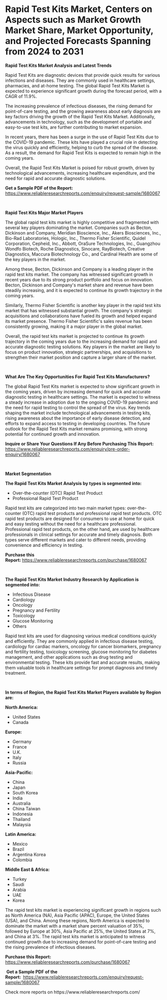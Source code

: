 <p><h1>Rapid Test Kits Market, Centers on Aspects such as Market Growth Market Share, Market Opportunity, and Projected Forecasts Spanning from 2024 to 2031</h1></p><p><strong>Rapid Test Kits Market Analysis and Latest Trends</strong></p>
<p><p>Rapid Test Kits are diagnostic devices that provide quick results for various infections and diseases. They are commonly used in healthcare settings, pharmacies, and at-home testing. The global Rapid Test Kits Market is expected to experience significant growth during the forecast period, with a CAGR of 11.9%.</p><p>The increasing prevalence of infectious diseases, the rising demand for point-of-care testing, and the growing awareness about early diagnosis are key factors driving the growth of the Rapid Test Kits Market. Additionally, advancements in technology, such as the development of portable and easy-to-use test kits, are further contributing to market expansion.</p><p>In recent years, there has been a surge in the use of Rapid Test Kits due to the COVID-19 pandemic. These kits have played a crucial role in detecting the virus quickly and efficiently, helping to curb the spread of the disease. As a result, the demand for Rapid Test Kits is expected to remain high in the coming years.</p><p>Overall, the Rapid Test Kits Market is poised for robust growth, driven by technological advancements, increasing healthcare expenditure, and the need for rapid and accurate diagnostic solutions.</p></p>
<p><strong>Get a Sample PDF of the Report:&nbsp;</strong> <a href="https://www.reliableresearchreports.com/enquiry/request-sample/1680067">https://www.reliableresearchreports.com/enquiry/request-sample/1680067</a></p>
<p>&nbsp;</p>
<p><strong>Rapid Test Kits Major Market Players</strong></p>
<p><p>The global rapid test kits market is highly competitive and fragmented with several key players dominating the market. Companies such as Becton, Dickinson and Company, Meridian Bioscience, Inc., Akers Biosciences, Inc., Bio-Rad Laboratories, Hologic, Inc., Thermo Fisher Scientific, Quidel Corporation, Cepheid, Inc., Abbott, OraSure Technologies, Inc., Guangzhou Wondfo Biotech, Roche Diagnostics, Sinocare, RayBiotech, Creative Diagnostics, Maccura Biotechnology Co., and Cardinal Health are some of the key players in the market.</p><p>Among these, Becton, Dickinson and Company is a leading player in the rapid test kits market. The company has witnessed significant growth in recent years due to its strong product portfolio and focus on innovation. Becton, Dickinson and Company's market share and revenue have been steadily increasing, and it is expected to continue its growth trajectory in the coming years.</p><p>Similarly, Thermo Fisher Scientific is another key player in the rapid test kits market that has witnessed substantial growth. The company's strategic acquisitions and collaborations have fueled its growth and helped expand its market presence. Thermo Fisher Scientific's sales revenue has been consistently growing, making it a major player in the global market.</p><p>Overall, the rapid test kits market is projected to continue its growth trajectory in the coming years due to the increasing demand for rapid and accurate diagnostic testing solutions. Key players in the market are likely to focus on product innovation, strategic partnerships, and acquisitions to strengthen their market position and capture a larger share of the market.</p></p>
<p>&nbsp;</p>
<p><strong>What Are The Key Opportunities For Rapid Test Kits Manufacturers?</strong></p>
<p><p>The global Rapid Test Kits market is expected to show significant growth in the coming years, driven by increasing demand for quick and accurate diagnostic testing in healthcare settings. The market is expected to witness a steady increase in adoption due to the ongoing COVID-19 pandemic and the need for rapid testing to control the spread of the virus. Key trends shaping the market include technological advancements in testing kits, rising awareness about the importance of early disease detection, and efforts to expand access to testing in developing countries. The future outlook for the Rapid Test Kits market remains promising, with strong potential for continued growth and innovation.</p></p>
<p><strong>Inquire or Share Your Questions If Any Before Purchasing This Report:</strong> <a href="https://www.reliableresearchreports.com/enquiry/pre-order-enquiry/1680067">https://www.reliableresearchreports.com/enquiry/pre-order-enquiry/1680067</a></p>
<p>&nbsp;</p>
<p><strong>Market Segmentation</strong></p>
<p><strong>The Rapid Test Kits Market Analysis by types is segmented into:</strong></p>
<p><ul><li>Over-the-counter (OTC) Rapid Test Product</li><li>Professional Rapid Test Product</li></ul></p>
<p><p>Rapid test kits are categorized into two main market types: over-the-counter (OTC) rapid test products and professional rapid test products. OTC rapid test products are designed for consumers to use at home for quick and easy testing without the need for a healthcare professional. Professional rapid test products, on the other hand, are used by healthcare professionals in clinical settings for accurate and timely diagnosis. Both types serve different markets and cater to different needs, providing convenience and efficiency in testing.</p></p>
<p><strong>Purchase this Report:&nbsp;</strong><a href="https://www.reliableresearchreports.com/purchase/1680067">https://www.reliableresearchreports.com/purchase/1680067</a></p>
<p>&nbsp;</p>
<p><strong>The Rapid Test Kits Market Industry Research by Application is segmented into:</strong></p>
<p><ul><li>Infectious Disease</li><li>Cardiology</li><li>Oncology</li><li>Pregnancy and Fertility</li><li>Toxicology</li><li>Glucose Monitoring</li><li>Others</li></ul></p>
<p><p>Rapid test kits are used for diagnosing various medical conditions quickly and efficiently. They are commonly applied in infectious disease testing, cardiology for cardiac markers, oncology for cancer biomarkers, pregnancy and fertility testing, toxicology screening, glucose monitoring for diabetes management, and other applications such as drug testing and environmental testing. These kits provide fast and accurate results, making them valuable tools in healthcare settings for prompt diagnosis and timely treatment.</p></p>
<p>&nbsp;</p>
<p><strong>In terms of Region, the Rapid Test Kits Market Players available by Region are:</strong></p>
<p>
    <p> <strong> North America: </strong>
        <ul>
            <li>United States</li>
            <li>Canada</li>
        </ul>
        </p> 
    <p> <strong> Europe: </strong>
        <ul>
            <li>Germany</li>
            <li>France</li>
            <li>U.K.</li>
            <li>Italy</li>
            <li>Russia</li>
        </ul>
        </p> 
    <p> <strong> Asia-Pacific: </strong>
        <ul>
            <li>China</li>
            <li>Japan</li>
            <li>South Korea</li>
            <li>India</li>
            <li>Australia</li>
            <li>China Taiwan</li>
            <li>Indonesia</li>
            <li>Thailand</li>
            <li>Malaysia</li>
        </ul>
        </p> 
    <p> <strong> Latin America: </strong>
        <ul>
            <li>Mexico</li>
            <li>Brazil</li>
            <li>Argentina Korea</li>
            <li>Colombia</li>
        </ul>
        </p> 
    <p> <strong> Middle East & Africa: </strong>
        <ul>
            <li>Turkey</li>
            <li>Saudi</li>
            <li>Arabia</li>
            <li>UAE</li>
            <li>Korea</li>
        </ul>
    </p>
    </p>
<p><p>The rapid test kits market is experiencing significant growth in regions such as North America (NA), Asia Pacific (APAC), Europe, the United States (USA), and China. Among these regions, North America is expected to dominate the market with a market share percent valuation of 35%, followed by Europe at 30%, Asia Pacific at 25%, the United States at 7%, and China at 3%. The rapid test kits market is anticipated to witness continued growth due to increasing demand for point-of-care testing and the rising prevalence of infectious diseases.</p></p>
<p><strong>Purchase this Report: </strong><a href="https://www.reliableresearchreports.com/purchase/1680067">https://www.reliableresearchreports.com/purchase/1680067</a></p>
<p>&nbsp;<strong>Get a Sample PDF of the Report:&nbsp;&nbsp;</strong><a href="https://www.reliableresearchreports.com/enquiry/request-sample/1680067">https://www.reliableresearchreports.com/enquiry/request-sample/1680067</a></p>
<p><strong></strong></p>
<p>Check more reports on https://www.reliableresearchreports.com/</p>